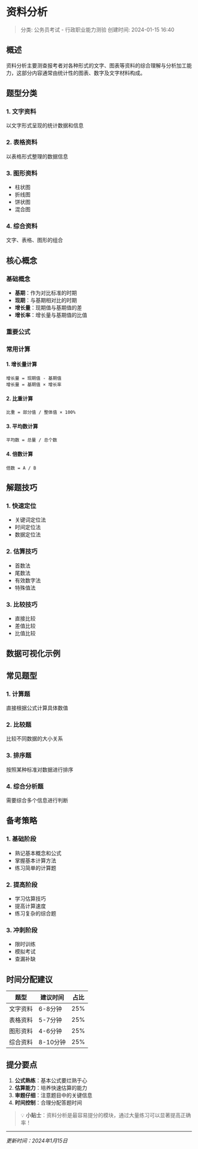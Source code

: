 # 资料分析

> 分类: 公务员考试 - 行政职业能力测验
> 创建时间: 2024-01-15 16:40

## 概述

资料分析主要测查报考者对各种形式的文字、图表等资料的综合理解与分析加工能力，这部分内容通常由统计性的图表、数字及文字材料构成。

## 题型分类

### 1. 文字资料
以文字形式呈现的统计数据和信息

### 2. 表格资料  
以表格形式整理的数据信息

### 3. 图形资料
- 柱状图
- 折线图  
- 饼状图
- 混合图

### 4. 综合资料
文字、表格、图形的组合

## 核心概念

### 基础概念
- **基期**：作为对比标准的时期
- **现期**：与基期相对比的时期
- **增长量**：现期值与基期值的差
- **增长率**：增长量与基期值的比值

### 重要公式

<StepByStepFormula
  title="增长率计算公式推导"
  :steps="[
    {
      title: '定义增长量',
      formula: '增长量 = 现期值 - 基期值',
      description: '增长量是现期值与基期值的差',
      explanation: '增长量可以是正数（增长）或负数（下降）'
    },
    {
      title: '增长率的含义',
      formula: '增长率 = \\frac{增长量}{基期值}',
      description: '增长率是增长量与基期值的比值',
      explanation: '表示相对于基期值的变化幅度',
      highlight: '增长率是相对量，便于不同数据间的比较'
    },
    {
      title: '代入增长量',
      formula: '增长率 = \\frac{现期值 - 基期值}{基期值}',
      description: '将增长量的定义代入增长率公式',
      explanation: '这是增长率的基本计算公式'
    },
    {
      title: '百分比表示',
      formula: '增长率 = \\frac{现期值 - 基期值}{基期值} \\times 100\\%',
      description: '将增长率转换为百分比形式',
      explanation: '百分比形式更直观，便于理解和比较'
    }
  ]"
  :auto-play-speed="4000" />

### 常用计算

#### 1. 增长量计算
```
增长量 = 现期值 - 基期值
增长量 = 基期值 × 增长率
```

#### 2. 比重计算
```
比重 = 部分值 / 整体值 × 100%
```

#### 3. 平均数计算
```
平均数 = 总量 / 总个数
```

#### 4. 倍数计算
```
倍数 = A / B
```

## 解题技巧

### 1. 快速定位
- 关键词定位法
- 时间定位法
- 数据定位法

### 2. 估算技巧
- 首数法
- 尾数法
- 有效数字法
- 特殊值法

### 3. 比较技巧
- 直接比较
- 差值比较
- 比值比较

## 数据可视化示例

<SimpleChart
  title="某地区GDP增长趋势"
  :data="[
    {label: '2019年', value: 850, color: '#3b82f6'},
    {label: '2020年', value: 920, color: '#10b981'},
    {label: '2021年', value: 1050, color: '#f59e0b'},
    {label: '2022年', value: 1180, color: '#ef4444'},
    {label: '2023年', value: 1320, color: '#8b5cf6'}
  ]"
  type="bar" />

## 常见题型

### 1. 计算题
直接根据公式计算具体数值

### 2. 比较题
比较不同数据的大小关系

### 3. 排序题
按照某种标准对数据进行排序

### 4. 综合分析题
需要综合多个信息进行判断

## 备考策略

### 1. 基础阶段
- 熟记基本概念和公式
- 掌握基本计算方法
- 练习简单的计算题

### 2. 提高阶段
- 学习估算技巧
- 提高计算速度
- 练习复杂的综合题

### 3. 冲刺阶段
- 限时训练
- 模拟考试
- 查漏补缺

## 时间分配建议

| 题型 | 建议时间 | 占比 |
|------|---------|------|
| 文字资料 | 6-8分钟 | 25% |
| 表格资料 | 5-7分钟 | 25% |
| 图形资料 | 4-6分钟 | 25% |
| 综合资料 | 8-10分钟 | 25% |

## 提分要点

1. **公式熟练**：基本公式要烂熟于心
2. **估算能力**：培养快速估算的能力
3. **审题仔细**：注意题目中的关键信息
4. **时间控制**：合理分配答题时间

> 💡 **小贴士**：资料分析是最容易提分的模块，通过大量练习可以显著提高正确率！

---

*更新时间：2024年1月15日*
